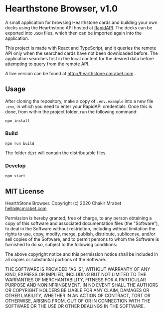 # Hearthstone Browser, v1.0

A small application for browsing Hearthstone cards and building your own decks using the Hearthstone API hosted at [RapidAPI](https://rapidapi.com/). The decks can be exported into `JSON` files, which then can be imported again into the application.

This project is made with React and TypeScript, and it queries the remote API only when the searched cards have not been downloaded before. The application searches first in the local content for the desired data before attempting to query from the remote API.

A live version can be found at http://hearthstone.cmrabet.com .

## Usage

After cloning the repository, make a copy of `.env.example` into a new file `.env`, in which you need to enter your RapidAPI credentials. Once this is done, from within the project folder, run the following command:

`npm install`

### Build

`npm run build`

The folder `dist` will contain the distributable files.

### Develop

`npm start`

## MIT License

HearthStone Browser.
Copyright (c) 2020 Chakir Mrabet <hello@cmrabet.com>

Permission is hereby granted, free of charge, to any person obtaining a copy
of this software and associated documentation files (the "Software"), to deal
in the Software without restriction, including without limitation the rights
to use, copy, modify, merge, publish, distribute, sublicense, and/or sell
copies of the Software, and to permit persons to whom the Software is
furnished to do so, subject to the following conditions:

The above copyright notice and this permission notice shall be included in all
copies or substantial portions of the Software.

THE SOFTWARE IS PROVIDED "AS IS", WITHOUT WARRANTY OF ANY KIND, EXPRESS OR
IMPLIED, INCLUDING BUT NOT LIMITED TO THE WARRANTIES OF MERCHANTABILITY,
FITNESS FOR A PARTICULAR PURPOSE AND NONINFRINGEMENT. IN NO EVENT SHALL THE
AUTHORS OR COPYRIGHT HOLDERS BE LIABLE FOR ANY CLAIM, DAMAGES OR OTHER
LIABILITY, WHETHER IN AN ACTION OF CONTRACT, TORT OR OTHERWISE, ARISING FROM,
OUT OF OR IN CONNECTION WITH THE SOFTWARE OR THE USE OR OTHER DEALINGS IN THE
SOFTWARE.
